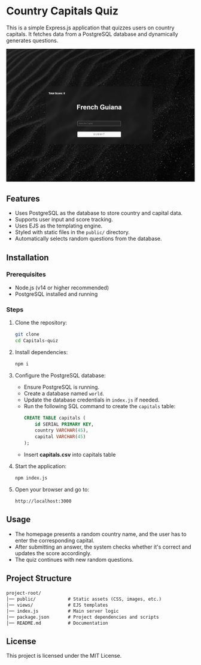 # Country Capitals Quiz

This is a simple Express.js application that quizzes users on country capitals. It fetches data from a PostgreSQL database and dynamically generates questions.

![Home page](screenshots/homeP.png)

## Features

- Uses PostgreSQL as the database to store country and capital data.
- Supports user input and score tracking.
- Uses EJS as the templating engine.
- Styled with static files in the `public/` directory.
- Automatically selects random questions from the database.

## Installation

### Prerequisites

- Node.js (v14 or higher recommended)
- PostgreSQL installed and running

### Steps

1. Clone the repository:

   ```sh
   git clone
   cd Capitals-quiz
   ```

2. Install dependencies:

   ```sh
   npm i
   ```

3. Configure the PostgreSQL database:

   - Ensure PostgreSQL is running.
   - Create a database named `world`.
   - Update the database credentials in `index.js` if needed.
   - Run the following SQL command to create the `capitals` table:
     ```sql
     CREATE TABLE capitals (
         id SERIAL PRIMARY KEY,
         country VARCHAR(45),
         capital VARCHAR(45)
     );
     ```
   - Insert **capitals.csv** into capitals table

4. Start the application:

   ```sh
   npm index.js
   ```

5. Open your browser and go to:
   ```
   http://localhost:3000
   ```

## Usage

- The homepage presents a random country name, and the user has to enter the corresponding capital.
- After submitting an answer, the system checks whether it's correct and updates the score accordingly.
- The quiz continues with new random questions.

## Project Structure

```
project-root/
│── public/            # Static assets (CSS, images, etc.)
│── views/             # EJS templates
│── index.js           # Main server logic
│── package.json       # Project dependencies and scripts
│── README.md          # Documentation
```

## License

This project is licensed under the MIT License.

